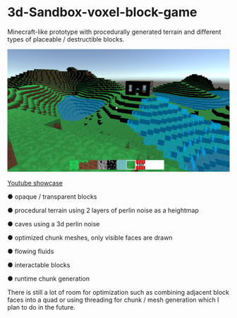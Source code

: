 # 3d-Sandbox-voxel-block-game
Minecraft-like prototype with procedurally generated terrain and different types of placeable / destructible blocks.

![thumbnail](/Images/thumbnail.png)

[Youtube showcase](https://www.youtube.com/watch?v=Aml4akSJuFk)

● opaque / transparent blocks

● procedural terrain using 2 layers of perlin noise as a heightmap

● caves using a 3d perlin noise

● optimized chunk meshes, only visible faces are drawn

● flowing fluids

● interactable blocks

● runtime chunk generation

There is still a lot of room for optimization such as combining adjacent block faces into a quad or using threading for chunk / mesh generation which I plan to do in the future.
